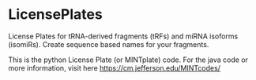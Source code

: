 # LicensePlates
License Plates for tRNA-derived fragments (tRFs) and miRNA isoforms (isomiRs). Create sequence based names for your fragments.

This is the python License Plate (or MINTplate) code. For the java code or more information, visit here https://cm.jefferson.edu/MINTcodes/ 
